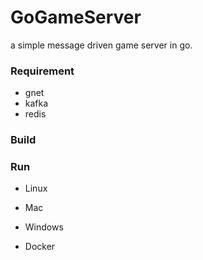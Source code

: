 # GoGameServer
a simple message driven game server in go.

### Requirement

* gnet
* kafka
* redis

### Build


### Run 

* Linux

* Mac

* Windows

* Docker





